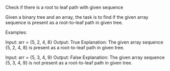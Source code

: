 Check if there is a root to leaf path with given sequence

Given a binary tree and an array, the task is to find if the given array sequence is present as a root-to-leaf path in given tree.

Examples:

Input: arr = {5, 2, 4, 8} 
Output: True
Explanation: The given array sequence {5, 2, 4, 8} is present as a root-to-leaf path in given tree.


Input: arr = {5, 3, 4, 9}
Output: False
Explanation: The given array sequence {5, 3, 4, 9} is not present as a root-to-leaf path in given tree.